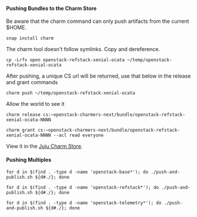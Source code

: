 #### Pushing Bundles to the Charm Store

Be aware that the charm command can only push artifacts from the current $HOME.
```
snap install charm
```

The charm tool doesn't follow symlinks. Copy and dereference.
```
cp -Lrfv open openstack-refstack-xenial-ocata ~/temp/openstack-refstack-xenial-ocata
```

After pushing, a unique CS url will be returned, use that below in the release and grant commands
```
charm push ~/temp/openstack-refstack-xenial-ocata
```

Allow the world to see it
```
charm release cs:~openstack-charmers-next/bundle/openstack-refstack-xenial-ocata-NNNN
```
```
charm grant cs:~openstack-charmers-next/bundle/openstack-refstack-xenial-ocata-NNNN --acl read everyone
```

View it in the [Juju Charm Store](https://jujucharms.com/u/openstack-charmers-next/).


#### Pushing Multiples

```
for d in $(find . -type d -name 'openstack-base*'); do ./push-and-publish.sh ${d#./}; done
```

```
for d in $(find . -type d -name 'openstack-refstack*'); do ./push-and-publish.sh ${d#./}; done
```

```
for d in $(find . -type d -name 'openstack-telemetry*'); do ./push-and-publish.sh ${d#./}; done
```
